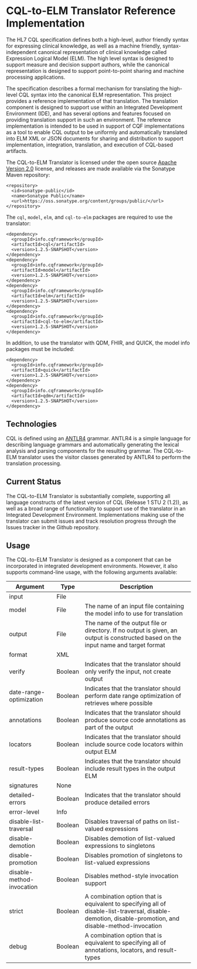 # CQL-to-ELM Translator Reference Implementation

The HL7 CQL specification defines both a high-level, author friendly syntax for expressing clinical knowledge, as well as a machine friendly, syntax-independent canonical representation of clinical knowledge called Expression Logical Model (ELM). The high level syntax is designed to support measure and decision support authors, while the canonical representation is designed to support point-to-point sharing and machine processing applications.

The specification describes a formal mechanism for translating the high-level CQL syntax into the canonical ELM representation. This project provides a reference implementation of that translation. The translation component is designed to support use within an Integrated Development Environment (IDE), and has several options and features focused on providing translation support in such an environment. The reference implementation is intended to be used in support of CQF implementations as a tool to enable CQL output to be uniformly and automatically translated into ELM XML or JSON documents for sharing and distribution to support implementation, integration, translation, and execution of CQL-based artifacts.

The CQL-to-ELM Translator is licensed under the open source [Apache Version 2.0](../../../LICENSE) license, and releases are made available via the Sonatype Maven repository:

    <repository>
      <id>sonatype-public</id>
      <name>Sonatype Public</name>
      <url>https://oss.sonatype.org/content/groups/public/</url>
    </repository>

The `cql`, `model`, `elm`, and `cql-to-elm` packages are required to use the translator:

    <dependency>
      <groupId>info.cqframework</groupId>
      <artifactId>cql</artifactId>
      <version>1.2.5-SNAPSHOT</version>
    </dependency>
    <dependency>
      <groupId>info.cqframework</groupId>
      <artifactId>model</artifactId>
      <version>1.2.5-SNAPSHOT</version>
    </dependency>
    <dependency>
      <groupId>info.cqframework</groupId>
      <artifactId>elm</artifactId>
      <version>1.2.5-SNAPSHOT</version>
    </dependency>
    <dependency>
      <groupId>info.cqframework</groupId>
      <artifactId>cql-to-elm</artifactId>
      <version>1.2.5-SNAPSHOT</version>
    </dependency>
    
In addition, to use the translator with QDM, FHIR, and QUICK, the model info packages must be included:
    
    <dependency>
      <groupId>info.cqframework</groupId>
      <artifactId>quick</artifactId>
      <version>1.2.5-SNAPSHOT</version>
    </dependency>
    <dependency>
      <groupId>info.cqframework</groupId>
      <artifactId>qdm</artifactId>
      <version>1.2.5-SNAPSHOT</version>
    </dependency>

## Technologies

CQL is defined using an [ANTLR4](http://www.antlr.org/) grammar. ANTLR4 is a simple language for describing language grammars and automatically generating the lexical analysis and parsing components for the resulting grammar. The CQL-to-ELM translator uses the visitor classes generated by ANTLR4 to perform the translation processing.

## Current Status

The CQL-to-ELM Translator is substantially complete, supporting all language constructs of the latest version of CQL (Release 1 STU 2 (1.2)), as well as a broad range of functionality to support use of the translator in an Integrated Development Environment. Implementations making use of the translator can submit issues and track resolution progress through the Issues tracker in the Github repository.

## Usage

The CQL-to-ELM Translator is designed as a component that can be incorporated in integrated development environments. However, it also supports command-line usage, with the following arguments available:

|Argument|Type|Description|
|----|----|----|
|input|File||Path|The name of the input file or directory. If a directory is given, all files ending in .cql will be processed|
|model|File|The name of an input file containing the model info to use for translation|
|output|File|The name of the output file or directory. If no output is given, an output is constructed based on the input name and target format|
|format|XML||JSON||COFFEE|The target format for the output|
|verify|Boolean|Indicates that the translator should only verify the input, not create output|
|date-range-optimization|Boolean|Indicates that the translator should perform date range optimization of retrieves where possible|
|annotations|Boolean|Indicates that the translator should produce source code annotations as part of the output|
|locators|Boolean|Indicates that the translator should include source code locators within output ELM|
|result-types|Boolean|Indicates that the translator should include result types in the output ELM|
|signatures|None||Differing||Overloads||All|Indicates whether signatures should be included for invocations in the output ELM. Differing will include invocation signatures that differ from the declared signature. Overloads will include declaration signatures when the operator or function has more than one overload with the same number of arguments as the invocation|
|detailed-errors|Boolean|Indicates that the translator should produce detailed errors|
|error-level|Info||Warning||Error|Indicates the minimum severity message that will be reported. If no error-level is specified, all messages will be output|
|disable-list-traversal|Boolean|Disables traversal of paths on list-valued expressions|
|disable-demotion|Boolean|Disables demotion of list-valued expressions to singletons|
|disable-promotion|Boolean|Disables promotion of singletons to list-valued expressions|
|disable-method-invocation|Boolean|Disables method-style invocation support|
|strict|Boolean|A combination option that is equivalent to specifying all of disable-list-traversal, disable-demotion, disable-promotion, and disable-method-invocation|
|debug|Boolean|A combination option that is equivalent to specifying all of annotations, locators, and result-types|